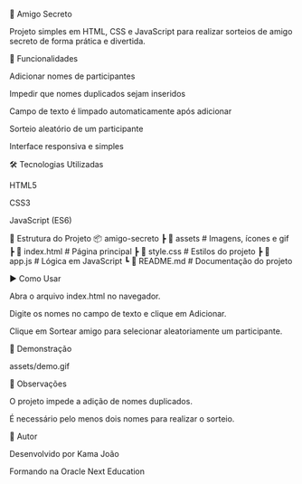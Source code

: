 🎁 Amigo Secreto

Projeto simples em HTML, CSS e JavaScript para realizar sorteios de amigo secreto de forma prática e divertida.

🚀 Funcionalidades

Adicionar nomes de participantes

Impedir que nomes duplicados sejam inseridos

Campo de texto é limpado automaticamente após adicionar

Sorteio aleatório de um participante

Interface responsiva e simples

🛠️ Tecnologias Utilizadas

HTML5

CSS3

JavaScript (ES6)

📂 Estrutura do Projeto
                                                                                       📦 amigo-secreto
 ┣ 📂 assets          # Imagens, ícones e gif
 ┣ 📜 index.html      # Página principal
 ┣ 📜 style.css       # Estilos do projeto
 ┣ 📜 app.js          # Lógica em JavaScript
 ┗ 📜 README.md       # Documentação do projeto


▶️ Como Usar

Abra o arquivo index.html no navegador.

Digite os nomes no campo de texto e clique em Adicionar.

Clique em Sortear amigo para selecionar aleatoriamente um participante.


📸 Demonstração

   assets/demo.gif

📌 Observações

O projeto impede a adição de nomes duplicados.

É necessário pelo menos dois nomes para realizar o sorteio.


👤 Autor

Desenvolvido por Kama João

Formando na Oracle Next Education
